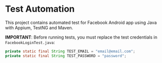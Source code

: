 # Test Automation

This project contains automated test for Facebook Android app using Java with Appium, TestNG and Maven.

   **IMPORTANT**: Before running tests, you must replace the test credentials in `FacebookLoginTest.java`:
   
   ```java
   private static final String TEST_EMAIL = "email@email.com";
   private static final String TEST_PASSWORD = "password";
   ```